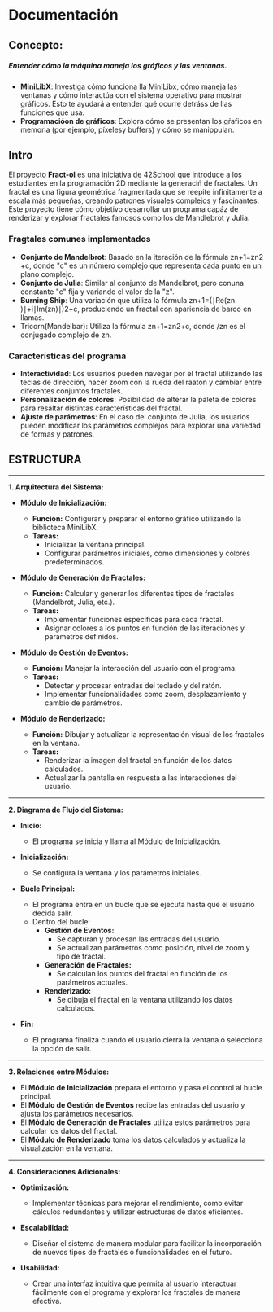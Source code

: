 # Documentación
## Concepto:
##### Entender cómo la máquina maneja los gráficos  y las ventanas.

-  **MiniLibX**: Investiga cómo funciona lla MiniLibx, cómo maneja las ventanas y cómo interactúa con el sistema operativo para mostrar gráficos. Esto te ayudará a entender qué ocurre detráss de llas funciones que usa.
- **Programacióon de gráficos**: Explora cómo se presentan los gŕaficos en memoria (por ejemplo, píxelesy buffers) y cómo se manippulan.


## Intro

El proyecto **Fract-ol** es una iniciativa de 42School que introduce a los estudiantes en la programación 2D mediante la generaciń de fractales. Un fractal es una figura geométrica fragmentada que se reepite infinitamente a escala más pequeñas, creando patrones visuales complejos y fascinantes. Este proyecto tiene cómo objetivo desarrollar un programa capáz de renderizar y explorar fractales famosos como los de Mandlebrot y Julia. 

### Fragtales comunes implementados

- **Conjunto de Mandelbrot**: Basado en la iteración de la fórmula zn+1​=zn2​+c, donde "c" es un número complejo que representa cada punto en un plano complejo.
- **Conjunto de Julia**: Similar al conjunto de Mandelbrot, pero conuna constante "c" fija y variando el valor de la "z".
- **Burning Ship**: Una variación que utiliza la fórmula zn+1​=(∣Re(zn​)∣+i∣Im(zn​)∣)2+c, produciendo un fractal con apariencia de barco en llamas.
- Tricorn(Mandelbar): Utiliza la fórmula zn+1​=zn​​2+c, donde /zn es el  conjugado complejo de zn.

### Características del programa

- **Interactividad**: Los usuarios pueden navegar por el fractal utilizando las teclas de dirección, hacer zoom con la rueda del raatón y cambiar entre diferentes conjuntos fractales.
- **Personalización de colores**: Posibilidad de alterar la paleta de colores para resaltar distintas características del fractal.
- **Ajuste de parámetros**: En el caso del conjunto de Julia, los usuarios pueden modificar los parámetros complejos para explorar una variedad de formas y patrones.



## ESTRUCTURA
-----------------------------
**1. Arquitectura del Sistema:**

- **Módulo de Inicialización:**
    
    - **Función:** Configurar y preparar el entorno gráfico utilizando la biblioteca MiniLibX.
    - **Tareas:**
        - Inicializar la ventana principal.
        - Configurar parámetros iniciales, como dimensiones y colores predeterminados.
- **Módulo de Generación de Fractales:**
    
    - **Función:** Calcular y generar los diferentes tipos de fractales (Mandelbrot, Julia, etc.).
    - **Tareas:**
        - Implementar funciones específicas para cada fractal.
        - Asignar colores a los puntos en función de las iteraciones y parámetros definidos.
- **Módulo de Gestión de Eventos:**
    
    - **Función:** Manejar la interacción del usuario con el programa.
    - **Tareas:**
        - Detectar y procesar entradas del teclado y del ratón.
        - Implementar funcionalidades como zoom, desplazamiento y cambio de parámetros.
- **Módulo de Renderizado:**
    
    - **Función:** Dibujar y actualizar la representación visual de los fractales en la ventana.
    - **Tareas:**
        - Renderizar la imagen del fractal en función de los datos calculados.
        - Actualizar la pantalla en respuesta a las interacciones del usuario.
-----------------
**2. Diagrama de Flujo del Sistema:**

- **Inicio:**
    
    - El programa se inicia y llama al Módulo de Inicialización.
- **Inicialización:**
    
    - Se configura la ventana y los parámetros iniciales.
- **Bucle Principal:**
    
    - El programa entra en un bucle que se ejecuta hasta que el usuario decida salir.
    - Dentro del bucle:
        - **Gestión de Eventos:**
            - Se capturan y procesan las entradas del usuario.
            - Se actualizan parámetros como posición, nivel de zoom y tipo de fractal.
        - **Generación de Fractales:**
            - Se calculan los puntos del fractal en función de los parámetros actuales.
        - **Renderizado:**
            - Se dibuja el fractal en la ventana utilizando los datos calculados.
- **Fin:**
    
    - El programa finaliza cuando el usuario cierra la ventana o selecciona la opción de salir.
-----------------------------
**3. Relaciones entre Módulos:**

- El **Módulo de Inicialización** prepara el entorno y pasa el control al bucle principal.​
- El **Módulo de Gestión de Eventos** recibe las entradas del usuario y ajusta los parámetros necesarios.​
- El **Módulo de Generación de Fractales** utiliza estos parámetros para calcular los datos del fractal.​
- El **Módulo de Renderizado** toma los datos calculados y actualiza la visualización en la ventana.​
--------------------------------
**4. Consideraciones Adicionales:**

- **Optimización:**
    
    - Implementar técnicas para mejorar el rendimiento, como evitar cálculos redundantes y utilizar estructuras de datos eficientes.
- **Escalabilidad:**
    
    - Diseñar el sistema de manera modular para facilitar la incorporación de nuevos tipos de fractales o funcionalidades en el futuro.
- **Usabilidad:**
    
    - Crear una interfaz intuitiva que permita al usuario interactuar fácilmente con el programa y explorar los fractales de manera efectiva.
